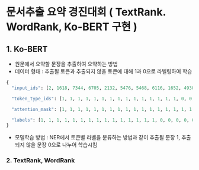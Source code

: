 # 문서추출 요약 경진대회 ( TextRank. WordRank, Ko-BERT 구현 )
## 1. Ko-BERT 
- 원문에서 요약할 문장을 추출하여 요약하는 방법 
- 데이터 형태 : 추출될 토큰과 추출되지 않을 토큰에 대해 1과 0으로 라벨링하여 학습 
```python
{
  "input_ids": [2, 1618, 7344, 6705, 2132, 5476, 5468, 6116, 1652, 4930, 5030, 6493,...],

  "token_type_ids": [1, 1, 1, 1, 1, 1, 1, 1, 1, 1, 1, 1, 1, 1, 1, 0, 0, 0, 0, 0, 0, 0, 0, 0, ...],

  "attention_mask": [1, 1, 1, 1, 1, 1, 1, 1, 1, 1, 1, 1, 1, 1, 1, 1, 1, 1, 1, 1, 1, 1, 0, 0],

  "labels": [1, 1, 1, 1, 1, 1, 1, 1, 1, 1, 1, 1, 1, 1, 1, 0, 0, 0, 0, 0, 0, 0, 0, 0, ...]
}
```
- 모델학습 방법 : NER에서 토큰별 라벨을 분류하는 방법과 같이 추출될 문장 1, 추출되지 않을 문장 0으로 나누어 학습시킴 


### 2. TextRank, WordRank
